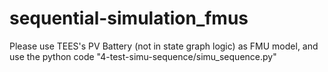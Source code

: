 # sequential-simulation_fmus

Please use TEES's PV Battery (not in state graph logic) as FMU model, and use the python code "4-test-simu-sequence/simu_sequence.py"



